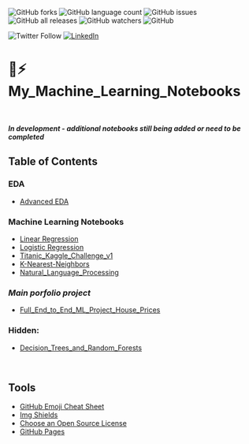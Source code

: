 ![GitHub forks](https://img.shields.io/github/forks/kevinprinsloo/My_Machine_Learning_Notebooks?color=%2300ff00&logo=Github&logoColor=%23ff0000&style=flat-square)
![GitHub language count](https://img.shields.io/github/languages/count/kevinprinsloo/My_Machine_Learning_Notebooks?logo=github&logoColor=%23ff0000&style=flat-square)
![GitHub issues](https://img.shields.io/github/issues/kevinprinsloo/My_Machine_Learning_Notebooks?color=%238B0000&logo=github&logoColor=%23ff0000&style=flat-square)
![GitHub all releases](https://img.shields.io/github/downloads/kevinprinsloo/My_Machine_Learning_Notebooks/total?color=%23023020&logo=github&logoColor=%23ff0000&style=flat-square)
![GitHub watchers](https://img.shields.io/github/watchers/kevinprinsloo/My_Machine_Learning_Notebooks?logo=github&logoColor=3ff0000&style=flat-square)
![GitHub](https://img.shields.io/github/license/kevinprinsloo/My_Machine_Learning_Notebooks?logo=github&style=flat-square)

![Twitter Follow](https://img.shields.io/twitter/follow/KevinD_P?color=%23&logo=twitter&style=flat-square) [![LinkedIn][linkedin-shield]][linkedin-url] <a href="https://medium.com/@kevinprinsloo" target="_new"><img src="https://img.shields.io/badge/Medium-12100E?style=for-the-badge&logo=medium&logoColor=white" alt="" /></a>

# 🤖⚡ My_Machine_Learning_Notebooks
<br />

***In development - additional notebooks still being added or need to be completed***


## Table of Contents 

### EDA

* [Advanced EDA](https://github.com/kevinprinsloo/My_Machine_Learning_Notebooks/tree/master/Advanced%20_EDA)

### Machine Learning Notebooks

* [Linear Regression](https://github.com/kevinprinsloo/My_Machine_Learning_Notebooks/tree/master/Linear_Regression)
* [Logistic Regression](https://github.com/kevinprinsloo/My_Machine_Learning_Notebooks/tree/master/Logistic_Regression)
* [Titanic_Kaggle_Challenge_v1](https://github.com/kevinprinsloo/My_Machine_Learning_Notebooks/tree/master/Titanic_Kaggle_Challenge_v1)
* [K-Nearest-Neighbors](https://github.com/kevinprinsloo/My_Machine_Learning_Notebooks/tree/master/K-Nearest-Neighbors)
* [Natural_Language_Processing](https://github.com/kevinprinsloo/My_Machine_Learning_Notebooks/tree/master/Natural_Language_Processing)

### ***Main porfolio project***
* [Full_End_to_End_ML_Project_House_Prices](https://github.com/kevinprinsloo/My_Machine_Learning_Notebooks/tree/master/Full_End_to_End_ML_Project_House_Prices)

### Hidden:
* [Decision_Trees_and_Random_Forests](https://github.com/kevinprinsloo/My_Machine_Learning_Notebooks/tree/master/Decision_Trees_and_Random_Forests)

<br />

## Tools
* [GitHub Emoji Cheat Sheet](https://www.webpagefx.com/tools/emoji-cheat-sheet)
* [Img Shields](https://shields.io)
* [Choose an Open Source License](https://choosealicense.com)
* [GitHub Pages](https://pages.github.com)



<!-- MARKDOWN LINKS & IMAGES -->
<!-- https://www.markdownguide.org/basic-syntax/#reference-style-links -->
[contributors-shield]: https://img.shields.io/github/forks/kevinprinsloo/My_Machine_Learning_Notebooks.svg?style=for-the-badge
[contributors-url]: https://github.com/kevinprinsloo/My_Machine_Learning_Notebooks/graphs/contributors
[forks-shield]: https://img.shields.io/github/forks/kevinprinsloo/My_Machine_Learning_Notebooks.svg?style=for-the-badge
[forks-url]: https://github.com/kevinprinsloo/My_Machine_Learning_Notebooks/network/members
[stars-shield]: https://img.shields.io/github/stars/kevinprinsloo/My_Machine_Learning_Notebooks.svg?style=for-the-badge
[stars-url]: https://github.com/kevinprinsloo/My_Machine_Learning_Notebooks/stargazers
[issues-shield]: https://img.shields.io/github/issues/kevinprinsloo/My_Machine_Learning_Notebooks.svg?style=for-the-badge
[issues-url]: https://github.com/kevinprinsloo/My_Machine_Learning_Notebooks/issues
[license-shield]: https://img.shields.io/github/license/CognitiveNeuroLab/Index_overview_CNL.svg?style=for-the-badge
[license-url]: https://github.com/CognitiveNeuroLab/Index_overview_CNL/blob/master/LICENSE.txt
[linkedin-shield]: https://img.shields.io/badge/-LinkedIn-black.svg?style=for-the-badge&logo=linkedin&colorB=555
[linkedin-url]: https://www.linkedin.com/in/kevin-prinsloo-phd-ba251823/
[product-screenshot]: images/screenshot.png
